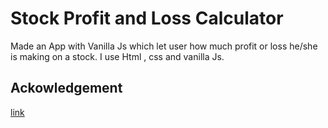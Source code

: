 # Stock Profit and Loss Calculator
Made an App with Vanilla Js which let user how much profit or loss he/she is making on a stock. I use Html , css and vanilla Js.

## Ackowledgement
[link](https://stock-profit-loss-kunal.netlify.app/)
